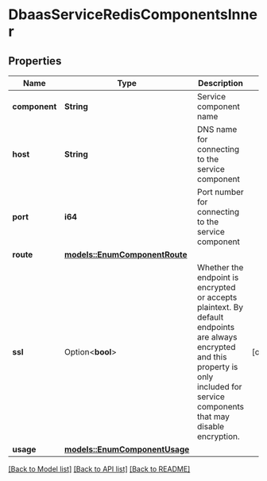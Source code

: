 # DbaasServiceRedisComponentsInner

## Properties

Name | Type | Description | Notes
------------ | ------------- | ------------- | -------------
**component** | **String** | Service component name | 
**host** | **String** | DNS name for connecting to the service component | 
**port** | **i64** | Port number for connecting to the service component | 
**route** | [**models::EnumComponentRoute**](enum-component-route.md) |  | 
**ssl** | Option<**bool**> | Whether the endpoint is encrypted or accepts plaintext.              By default endpoints are always encrypted and              this property is only included for service components that may disable encryption. | [optional]
**usage** | [**models::EnumComponentUsage**](enum-component-usage.md) |  | 

[[Back to Model list]](../README.md#documentation-for-models) [[Back to API list]](../README.md#documentation-for-api-endpoints) [[Back to README]](../README.md)


